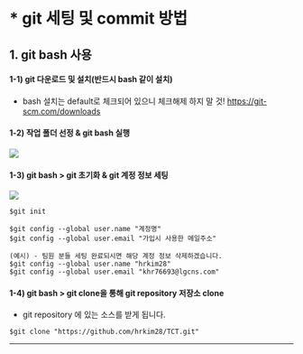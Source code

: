 # * git 세팅 및 commit 방법  

## 1. git bash 사용 

#### 1-1) git 다운로드 및 설치(반드시 bash 같이 설치)  
- bash 설치는 default로 체크되어 있으니 체크해제 하지 말 것!
https://git-scm.com/downloads  
#### 1-2) 작업 폴더 선정 & git bash 실행
![](https://github.com/hrkim28/TCT/blob/master/img/git_bash.JPG?raw=true)
#### 1-3) git bash > git 초기화 & git 계정 정보 세팅  
![](https://github.com/hrkim28/TCT/blob/master/img/git_clone.JPG?raw=true)
~~~
$git init

$git config --global user.name "계정명"
$git config --global user.email "가입시 사용한 메일주소"

(예시) - 팀원 분들 세팅 완료되시면 해당 계정 정보 삭제하겠습니다.
$git config --global user.name "hrkim28"
$git config --global user.email "khr76693@lgcns.com" 
~~~

#### 1-4) git bash > git clone을 통해 git repository 저장소 clone  
- git repository 에 있는 소스를 받게 됩니다.
~~~
$git clone "https://github.com/hrkim28/TCT.git"
~~~

***